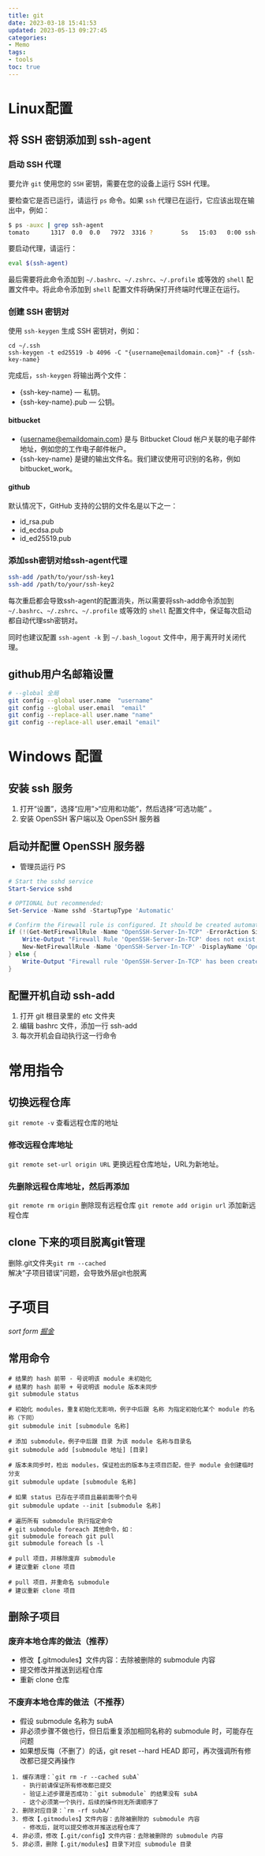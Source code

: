 ```yaml
---
title: git
date: 2023-03-18 15:41:53
updated: 2023-05-13 09:27:45
categories:
- Memo
tags:
- tools
toc: true
---
```

# Linux配置

## 将 SSH 密钥添加到 ssh-agent

### 启动 SSH 代理

要允许 `git` 使用您的 `SSH` 密钥，需要在您的设备上运行 SSH 代理。

要检查它是否已运行，请运行 `ps` 命令。如果 `ssh` 代理已在运行，它应该出现在输出中，例如：

```bash
$ ps -auxc | grep ssh-agent
tomato      1317  0.0  0.0   7972  3316 ?        Ss   15:03   0:00 ssh-agent
```

要启动代理，请运行：

```bash
eval $(ssh-agent)
```

最后需要将此命令添加到 `~/.bashrc`、`~/.zshrc`、`~/.profile` 或等效的 `shell` 配置文件中。将此命令添加到 `shell` 配置文件将确保打开终端时代理正在运行。

### 创建 SSH 密钥对

使用 `ssh-keygen` 生成 SSH 密钥对，例如：

```
cd ~/.ssh
ssh-keygen -t ed25519 -b 4096 -C "{username@emaildomain.com}" -f {ssh-key-name}
```

完成后，`ssh-keygen` 将输出两个文件：

- {ssh-key-name} — 私钥。
- {ssh-key-name}.pub — 公钥。

#### bitbucket

- {username@emaildomain.com} 是与 Bitbucket Cloud 帐户关联的电子邮件地址，例如您的工作电子邮件帐户。
- {ssh-key-name} 是键的输出文件名。我们建议使用可识别的名称，例如bitbucket_work。

#### github

默认情况下，GitHub 支持的公钥的文件名是以下之一：

- id_rsa.pub
- id_ecdsa.pub
- id_ed25519.pub

### 添加ssh密钥对给ssh-agent代理

```bash
ssh-add /path/to/your/ssh-key1
ssh-add /path/to/your/ssh-key2
```

每次重启都会导致ssh-agent的配置消失，所以需要将ssh-add命令添加到 `~/.bashrc`、`~/.zshrc`、`~/.profile` 或等效的 `shell` 配置文件中，保证每次启动都自动代理ssh密钥对。

同时也建议配置 `ssh-agent -k` 到 `~/.bash_logout` 文件中，用于离开时关闭代理。

## github用户名邮箱设置
```bash
# --global 全局
git config --global user.name  "username"  
git config --global user.email  "email"
git config --replace-all user.name "name"
git config --replace-all user.email "email"
```

# Windows 配置

## 安装 ssh 服务

1. 打开“设置”，选择“应用”>“应用和功能”，然后选择“可选功能” 。
2. 安装 OpenSSH 客户端以及 OpenSSH 服务器

## 启动并配置 OpenSSH 服务器

- 管理员运行 PS

```powershell
# Start the sshd service
Start-Service sshd

# OPTIONAL but recommended:
Set-Service -Name sshd -StartupType 'Automatic'

# Confirm the Firewall rule is configured. It should be created automatically by setup. Run the following to verify
if (!(Get-NetFirewallRule -Name "OpenSSH-Server-In-TCP" -ErrorAction SilentlyContinue | Select-Object Name, Enabled)) {
    Write-Output "Firewall Rule 'OpenSSH-Server-In-TCP' does not exist, creating it..."
    New-NetFirewallRule -Name 'OpenSSH-Server-In-TCP' -DisplayName 'OpenSSH Server (sshd)' -Enabled True -Direction Inbound -Protocol TCP -Action Allow -LocalPort 22
} else {
    Write-Output "Firewall rule 'OpenSSH-Server-In-TCP' has been created and exists."
}
```

## 配置开机自动 ssh-add

1. 打开 git 根目录里的 etc 文件夹
2. 编辑 bashrc 文件，添加一行 ssh-add
3. 每次开机会自动执行这一行命令

# 常用指令

## 切换远程仓库

`git remote -v` 查看远程仓库的地址

### 修改远程仓库地址

`git remote set-url origin URL` 更换远程仓库地址，URL为新地址。

### 先删除远程仓库地址，然后再添加

`git remote rm origin` 删除现有远程仓库
`git remote add origin url` 添加新远程仓库

## clone 下来的项目脱离git管理
删除.git文件夹`git rm --cached`  
解决“子项目错误”问题，会导致外层git也脱离  

# 子项目

*sort form [掘金](https://juejin.cn/post/6948251963133788196)*

## 常用命令

```shell
# 结果的 hash 前带 - 号说明该 module 未初始化
# 结果的 hash 前带 + 号说明该 module 版本未同步
git submodule status

# 初始化 modules，重复初始化无影响，例子中后跟 名称 为指定初始化某个 module 的名称（下同）
git submodule init [submodule 名称]

# 添加 submodule，例子中后跟 目录 为该 module 名称与目录名
git submodule add [submodule 地址] [目录]

# 版本未同步时，检出 modules，保证检出的版本与主项目匹配，但子 module 会创建临时分支
git submodule update [submodule 名称]

# 如果 status 已存在子项目且最前面带个负号
git submodule update --init [submodule 名称]

# 遍历所有 submodule 执行指定命令
# git submodule foreach 其他命令，如：
git submodule foreach git pull
git submodule foreach ls -l
```

```shell
# pull 项目，并移除废弃 submodule
# 建议重新 clone 项目

# pull 项目，并重命名 submodule
# 建议重新 clone 项目
```

## 删除子项目

### 废弃本地仓库的做法（推荐）

- 修改【.gitmodules】文件内容：去除被删除的 submodule 内容
- 提交修改并推送到远程仓库
- 重新 clone 仓库

### 不废弃本地仓库的做法（不推荐）

- 假设 submodule 名称为 subA
- 非必须步骤不做也行，但日后重复添加相同名称的 submodule 时，可能存在问题
- 如果想反悔（不删了）的话，git reset --hard HEAD 即可，再次强调所有修改都已提交再操作

```
 1. 缓存清理：`git rm -r --cached subA`
 	- 执行前请保证所有修改都已提交
 	- 验证上述步骤是否成功：`git submodule` 的结果没有 subA
 	- 这个必须第一个执行，后续的操作则无所谓顺序了
 2. 删除对应目录：`rm -rf subA/`
 3. 修改【.gitmodules】文件内容：去除被删除的 submodule 内容
 	- 修改后，就可以提交修改并推送远程仓库了
 4. 非必须，修改【.git/config】文件内容：去除被删除的 submodule 内容
 5. 非必须，删除【.git/modules】目录下对应 submodule 目录
```